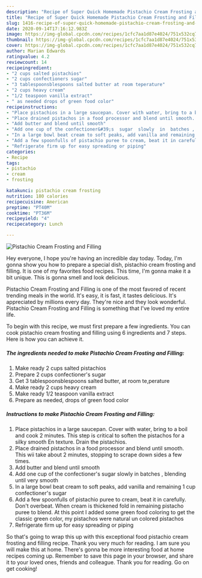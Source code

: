 ```yaml
---
description: "Recipe of Super Quick Homemade Pistachio Cream Frosting and Filling"
title: "Recipe of Super Quick Homemade Pistachio Cream Frosting and Filling"
slug: 1416-recipe-of-super-quick-homemade-pistachio-cream-frosting-and-filling
date: 2020-09-14T17:16:12.983Z
image: https://img-global.cpcdn.com/recipes/1cfc7aa1d87e4024/751x532cq70/pistachio-cream-frosting-and-filling-recipe-main-photo.jpg
thumbnail: https://img-global.cpcdn.com/recipes/1cfc7aa1d87e4024/751x532cq70/pistachio-cream-frosting-and-filling-recipe-main-photo.jpg
cover: https://img-global.cpcdn.com/recipes/1cfc7aa1d87e4024/751x532cq70/pistachio-cream-frosting-and-filling-recipe-main-photo.jpg
author: Marian Edwards
ratingvalue: 4.2
reviewcount: 14
recipeingredient:
- "2 cups salted pistachios"
- "2 cups confectioners sugar"
- "3 tablespoonsblespoons salted butter at room teperature"
- "2 cups heavy cream"
- "1/2 teaspoon vanilla extract"
- " as needed drops of green food color"
recipeinstructions:
- "Place pistachios in a large saucepan. Cover with water, bring to a boil and cook 2 minutes. This step is critical  to soften the pistachos for a silky smooth En texture. Drain the pistachios."
- "Place drained pistachos in a food processor and blend until smooth. This wii take about 2 minutes, stopping to scrape down sides a few times."
- "Add butter and blend until smooth"
- "Add one cup of the confectioner&#39;s  sugar  slowly  in  batches , blending until very smooth"
- "In a large bowl beat cream to soft peaks, add vanilla and remaining 1 cup confectioner&#39;s  sugar"
- "Add a few spoonfulls of pistachio puree to cream, beat it in carefully. Don&#39;t  overbeat. When cream is thickened fold in remaining pistacho puree to blend. At this point I added some green food coloring to get the classic green color, my pistachos were natural un colored pistachos"
- "Refrigerate firm up for easy spreading or piping"
categories:
- Recipe
tags:
- pistachio
- cream
- frosting

katakunci: pistachio cream frosting 
nutrition: 180 calories
recipecuisine: American
preptime: "PT40M"
cooktime: "PT36M"
recipeyield: "4"
recipecategory: Lunch

---
```



![Pistachio Cream Frosting and Filling](https://img-global.cpcdn.com/recipes/1cfc7aa1d87e4024/751x532cq70/pistachio-cream-frosting-and-filling-recipe-main-photo.jpg)

Hey everyone, I hope you're having an incredible day today. Today, I'm gonna show you how to prepare a special dish, pistachio cream frosting and filling. It is one of my favorites food recipes. This time, I'm gonna make it a bit unique. This is gonna smell and look delicious.



Pistachio Cream Frosting and Filling is one of the most favored of recent trending meals in the world. It's easy, it is fast, it tastes delicious. It's appreciated by millions every day. They're nice and they look wonderful. Pistachio Cream Frosting and Filling is something that I've loved my entire life.


To begin with this recipe, we must first prepare a few ingredients. You can cook pistachio cream frosting and filling using 6 ingredients and 7 steps. Here is how you can achieve it.

<!--inarticleads1-->

##### The ingredients needed to make Pistachio Cream Frosting and Filling:

1. Make ready 2 cups salted pistachios
1. Prepare 2 cups confectioner&#39;s sugar
1. Get 3 tablespoonsblespoons salted butter, at room te,perature
1. Make ready 2 cups heavy cream
1. Make ready 1/2 teaspoon vanilla extract
1. Prepare  as needed, drops of green food color




<!--inarticleads2-->

##### Instructions to make Pistachio Cream Frosting and Filling:

1. Place pistachios in a large saucepan. Cover with water, bring to a boil and cook 2 minutes. This step is critical  to soften the pistachos for a silky smooth En texture. Drain the pistachios.
1. Place drained pistachos in a food processor and blend until smooth. This wii take about 2 minutes, stopping to scrape down sides a few times.
1. Add butter and blend until smooth
1. Add one cup of the confectioner&#39;s  sugar  slowly  in  batches , blending until very smooth
1. In a large bowl beat cream to soft peaks, add vanilla and remaining 1 cup confectioner&#39;s  sugar
1. Add a few spoonfulls of pistachio puree to cream, beat it in carefully. Don&#39;t  overbeat. When cream is thickened fold in remaining pistacho puree to blend. At this point I added some green food coloring to get the classic green color, my pistachos were natural un colored pistachos
1. Refrigerate firm up for easy spreading or piping




So that's going to wrap this up with this exceptional food pistachio cream frosting and filling recipe. Thank you very much for reading. I am sure you will make this at home. There's gonna be more interesting food at home recipes coming up. Remember to save this page in your browser, and share it to your loved ones, friends and colleague. Thank you for reading. Go on get cooking!
